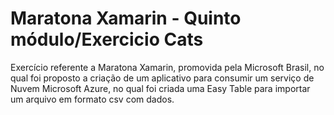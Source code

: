# Maratona Xamarin - Quinto módulo/Exercicio Cats

Exercício referente a Maratona Xamarin, promovida pela Microsoft Brasil, no qual foi proposto a criação de um aplicativo para consumir um serviço de Nuvem Microsoft Azure, no qual foi criada uma Easy Table para importar um arquivo em formato csv com dados. 

